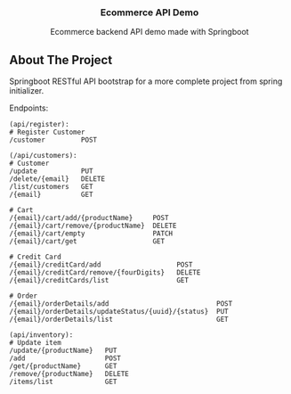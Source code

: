 <p align="center">
  <h3 align="center">Ecommerce API Demo</h3>
  <p align="center">
    Ecommerce backend API demo made with Springboot 
  </p>
</p>

<!-- ABOUT THE PROJECT -->
## About The Project
Springboot RESTful API bootstrap for a more complete project from spring initializer.


Endpoints:

    (api/register):
    # Register Customer
    /customer         POST

    (/api/customers):
    # Customer        
    /update           PUT
    /delete/{email}   DELETE
    /list/customers   GET
    /{email}          GET

    # Cart
    /{email}/cart/add/{productName}     POST
    /{email}/cart/remove/{productName}  DELETE
    /{email}/cart/empty                 PATCH
    /{email}/cart/get                   GET

    # Credit Card
    /{email}/creditCard/add                   POST
    /{email}/creditCard/remove/{fourDigits}   DELETE
    /{email}/creditCards/list                 GET

    # Order
    /{email}/orderDetails/add                           POST
    /{email}/orderDetails/updateStatus/{uuid}/{status}  PUT
    /{email}/orderDetails/list                          GET

    (api/inventory):
    # Update item
    /update/{productName}   PUT
    /add                    POST
    /get/{productName}      GET
    /remove/{productName}   DELETE
    /items/list             GET
```
